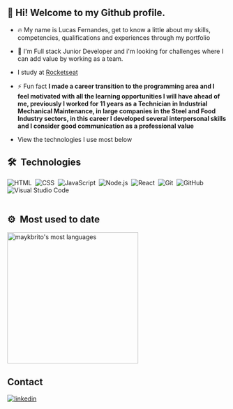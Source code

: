 <h2 align="left"> 👋 Hi! Welcome to my Github profile. </h2>

<p align="left" style="background:yellow"> </p>

- 🔥  My name is Lucas Fernandes, get to know a little about my skills, competencies, qualifications and experiences through my portfolio

- 🔭 I'm Full stack Junior Developer and i'm looking for challenges where I can add value by working as a team.

-    I study at [Rocketseat](https://www.rocketseat.com.br/?utm_source=google&utm_medium=cpc&utm_campaign=lead&utm_term=perpetuo&utm_content=institucional-lead-home-texto-lead-brandkws-none-none-institucional-none-none-br-google&utm_term=rocketseat&utm_campaign=PROGRAMAS-ALL-BRANDKWS-SEM&utm_source=adwords&utm_medium=cpc&hsa_acc=8545075154&hsa_cam=16048648686&hsa_grp=135825188594&hsa_ad=579096962131&hsa_src=g&hsa_tgt=kwd-679159515078&hsa_kw=rocketseat&hsa_mt=b&hsa_net=adwords&hsa_ver=3&gad_source=1&gclid=Cj0KCQjwrKu2BhDkARIsAD7GBotwEZNl5qFTLYQKZQOFfSQAcQEAZgIagpAhYfsdJyl0rZXIV12v9I0aAiyKEALw_wcB)

- ⚡ Fun fact **I made a career transition to the programming area and I feel motivated with all the learning opportunities I will have ahead of me, previously I worked for 11 years as a Technician in Industrial Mechanical Maintenance, in large companies in the Steel and Food Industry sectors, in this career I developed several interpersonal skills and I consider good communication as a professional value**

-   View the technologies I use most below
  
## 🛠 &nbsp;Technologies

![HTML](https://img.shields.io/badge/-HTML-05122A?style=flat&logo=HTML5)&nbsp;
![CSS](https://img.shields.io/badge/-CSS-05122A?style=flat&logo=CSS3&logoColor=1572B6)&nbsp;
![JavaScript](https://img.shields.io/badge/-JavaScript-05122A?style=flat&logo=javascript)&nbsp;
![Node.js](https://img.shields.io/badge/-Node.js-05122A?style=flat&logo=node.js)&nbsp;
![React](https://img.shields.io/badge/-React-05122A?style=flat&logo=react)&nbsp;
![Git](https://img.shields.io/badge/-Git-05122A?style=flat&logo=git)&nbsp;
![GitHub](https://img.shields.io/badge/-GitHub-05122A?style=flat&logo=github)&nbsp;
![Visual Studio Code](https://img.shields.io/badge/-Visual%20Studio%20Code-05122A?style=flat&logo=visual-studio-code&logoColor=007ACC)&nbsp;
<br><br>

## ⚙️ &nbsp;Most used to date

<p align="left">
<img width="300em" src="https://github-readme-stats.vercel.app/api/top-langs/?username=lucasfernandesm&layout=compact&theme=vision-friendly-dark" alt="maykbrito's most languages"/>
</p>


## Contact

<p align="left" style="background:yellow"> </p>
<a href="https://linkedin.com/in/lucas-fernandes-5217aa140/" target="_blank">
  <img align="center" src="https://img.shields.io/badge/-lucasfernandes-05122A?style=flat&logo=linkedin" alt="linkedin"/>
</a>
